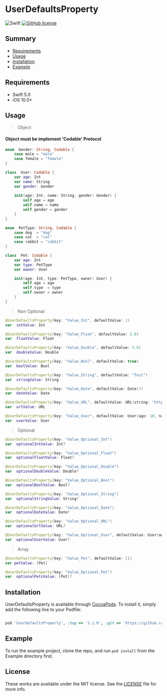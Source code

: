# UserDefaultsProperty

 
![Swift](https://img.shields.io/badge/Swift-5.0-orange.svg)
[![GitHub license](https://img.shields.io/badge/license-MIT-lightgrey.svg?style=flat)](https://github.com/nibdevn/UserDefaultsProperty/blob/master/LICENSE)

## Summary
- [Requirements](#requirements)
- [Usage](#usage)
- [Installation](#installation)
- [Example](#example)

## Requirements

- Swift 5.0
- iOS 10.0+

## Usage
> Object
#### Object must be implement 'Codable' Protocol
```swift
enum  Gender: String, Codable {
    case male = "male"
    case female = "female"
}

class  User: Codable {
    var age: Int
    var name: String
    var gender: Gender
    
    init(age: Int, name: String, gender: Gender) {
        self.age = age
        self.name = name
        self.gender = gender
    }
}

enum  PetType: String, Codable {
    case dog  = "dog"
    case cat  = "cat"
    case rabbit = "rabbit"
}

class  Pet: Codable {
    var age: Int
    var type: PetType
    var owner: User

    init(age: Int, type: PetType, owner: User) {
        self.age = age
        self.type  = type
        self.owner = owner
    }
}
```
> Non Optional
```swift
@UserDefaultsProperty(key: "Value_Int", defaultValue: 1)
var  intValue: Int

@UserDefaultsProperty(key: "Value_Float", defaultValue: 2.0)
var  floatValue: Float

@UserDefaultsProperty(key: "Value_Double", defaultValue: 3.0)
var  doubleValue: Double

@UserDefaultsProperty(key: "Value_Bool", defaultValue: true)
var  boolValue: Bool

@UserDefaultsProperty(key: "Value_String", defaultValue: "Test")
var  stringValue: String

@UserDefaultsProperty(key: "Value_Date", defaultValue: Date())
var  dateValue: Date

@UserDefaultsProperty(key: "Value_URL", defaultValue: URL(string: "https://github.com")!)
var  urlValue: URL

@UserDefaultsProperty(key: "Value_User", defaultValue: User(age: 10, name: "James", gender: .male))
var  userValue: User
```
> Optional
```swift
@UserDefaultsProperty(key: "Value_Optional_Int")
var  optionalIntValue: Int?

@UserDefaultsProperty(key: "Value_Optional_Float")
var  optionalFloatValue: Float?

@UserDefaultsProperty(key: "Value_Optional_Double")
var  optionalDoubleValue: Double?

@UserDefaultsProperty(key: "Value_Optional_Bool")
var  optionalBoolValue: Bool?

@UserDefaultsProperty(key: "Value_Optional_String")
var  optionalStringValue: String?

@UserDefaultsProperty(key: "Value_Optional_Date")
var  optionalDateValue: Date?

@UserDefaultsProperty(key: "Value_Optional_URL")
var  optionalUrlValue: URL?

@UserDefaultsProperty(key: "Value_Optional_User", defaultValue: User(age: 10, name: "James", gender: .male))
var  optionalUserValue: User?
```
> Array
```swift
@UserDefaultsProperty(key: "Value_Pet", defaultValue: [])
var petValue: [Pet]

@UserDefaultsProperty(key: "Value_Optional_Pet")
var  optionalPetsValue: [Pet]?
```
## Installation

UserDefaultsProperty is available through [CocoaPods](https://cocoapods.org). To install
it, simply add the following line to your Podfile:

  
```ruby

pod 'UserDefaultsProperty', :tag => '1.1.0', :git => 'https://github.com/nibdevn/UserDefaultsProperty'

```

## Example
To run the example project, clone the repo, and run `pod install` from the Example directory first.

## License

These works are available under the MIT license. See the [LICENSE][license] file
for more info.
  

[license]: LICENSE
